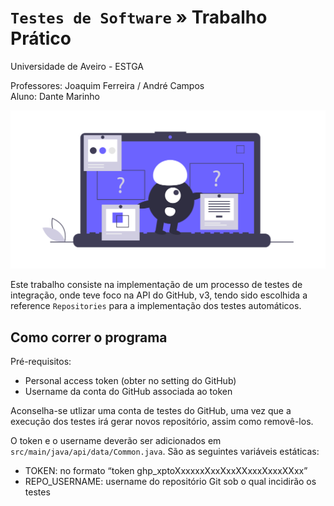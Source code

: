 # `Testes de Software` » Trabalho Prático
Universidade de Aveiro - ESTGA

Professores: Joaquim Ferreira / André Campos  
Aluno: Dante Marinho

![Testes de software](online-test.png)

Este trabalho consiste na implementação de um processo de testes de integração, onde teve foco na API do GitHub, v3, tendo sido escolhida a reference `Repositories` para a implementação dos testes automáticos.

## Como correr o programa

Pré-requisitos:
- Personal access token (obter no setting do GitHub)
- Username da conta do GitHub associada ao token

Aconselha-se utlizar uma conta de testes do GitHub, uma vez que a execução dos testes irá gerar novos repositório, assim como removê-los.

O token e o username deverão ser adicionados em `src/main/java/api/data/Common.java`. São as seguintes variáveis estáticas:

- TOKEN: no formato “token ghp_xptoXxxxxxXxxXxxXXxxxXxxxXXxx”
- REPO_USERNAME: username do repositório Git sob o qual incidirão os testes